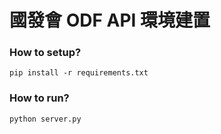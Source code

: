 # 國發會 ODF API 環境建置

### How to setup?
```
pip install -r requirements.txt
```

### How to run?

```
python server.py
```